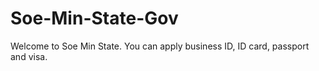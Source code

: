# Soe-Min-State-Gov
Welcome to Soe Min State. You can apply business ID, ID card, passport and visa.
